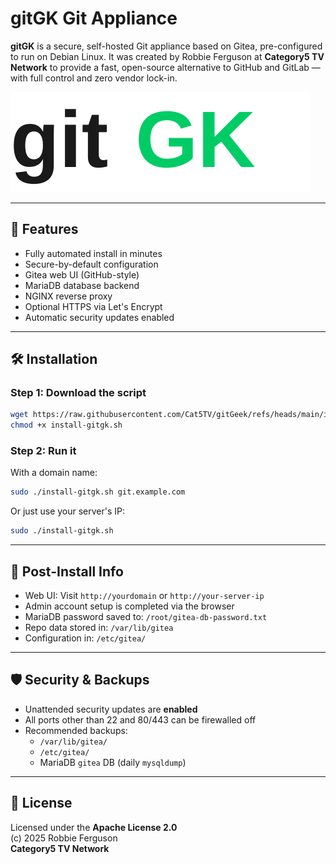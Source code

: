 # gitGK Git Appliance

**gitGK** is a secure, self-hosted Git appliance based on Gitea, pre-configured to run on Debian Linux. It was created by Robbie Ferguson at **Category5 TV Network** to provide a fast, open-source alternative to GitHub and GitLab — with full control and zero vendor lock-in.

![gitGK Logo](./img/gitGK.svg)

---

## 🚀 Features

- Fully automated install in minutes
- Secure-by-default configuration
- Gitea web UI (GitHub-style)
- MariaDB database backend
- NGINX reverse proxy
- Optional HTTPS via Let's Encrypt
- Automatic security updates enabled

---

## 🛠️ Installation

### Step 1: Download the script

```bash
wget https://raw.githubusercontent.com/Cat5TV/gitGeek/refs/heads/main/install-gitgk.sh
chmod +x install-gitgk.sh
```

### Step 2: Run it

With a domain name:

```bash
sudo ./install-gitgk.sh git.example.com
```

Or just use your server's IP:

```bash
sudo ./install-gitgk.sh
```

---

## 📂 Post-Install Info

- Web UI: Visit `http://yourdomain` or `http://your-server-ip`
- Admin account setup is completed via the browser
- MariaDB password saved to: `/root/gitea-db-password.txt`
- Repo data stored in: `/var/lib/gitea`
- Configuration in: `/etc/gitea/`

---

## 🛡️ Security & Backups

- Unattended security updates are **enabled**
- All ports other than 22 and 80/443 can be firewalled off
- Recommended backups:
  - `/var/lib/gitea/`
  - `/etc/gitea/`
  - MariaDB `gitea` DB (daily `mysqldump`)

---

## 📜 License

Licensed under the **Apache License 2.0**  
(c) 2025 Robbie Ferguson  
**Category5 TV Network**
